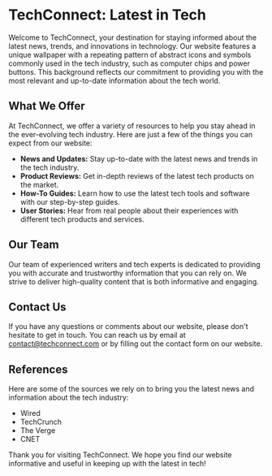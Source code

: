<!--font:Roboto-->

# TechConnect: Latest in Tech

Welcome to TechConnect, your destination for staying informed about the latest news, trends, and innovations in technology. Our website features a unique wallpaper with a repeating pattern of abstract icons and symbols commonly used in the tech industry, such as computer chips and power buttons. This background reflects our commitment to providing you with the most relevant and up-to-date information about the tech world.

## What We Offer

At TechConnect, we offer a variety of resources to help you stay ahead in the ever-evolving tech industry. Here are just a few of the things you can expect from our website:

- **News and Updates:** Stay up-to-date with the latest news and trends in the tech industry.
- **Product Reviews:** Get in-depth reviews of the latest tech products on the market.
- **How-To Guides:** Learn how to use the latest tech tools and software with our step-by-step guides.
- **User Stories:** Hear from real people about their experiences with different tech products and services.

## Our Team

Our team of experienced writers and tech experts is dedicated to providing you with accurate and trustworthy information that you can rely on. We strive to deliver high-quality content that is both informative and engaging.

## Contact Us

If you have any questions or comments about our website, please don't hesitate to get in touch. You can reach us by email at [contact@techconnect.com](mailto:contact@techconnect.com) or by filling out the contact form on our website.

## References

Here are some of the sources we rely on to bring you the latest news and information about the tech industry:

- Wired
- TechCrunch
- The Verge
- CNET

Thank you for visiting TechConnect. We hope you find our website informative and useful in keeping up with the latest in tech!

<!--

Write me content for website with wallpaper which alt text is:

"A wallpaper with a repeating pattern of abstract icons and symbols commonly used in the tech industry, such as computer chips and power buttons."

The name/title of the page should not be 1:1 copy of the alt text but rather a real content of the website which is using this wallpaper.

- Use markdown format 
- Start with heading
- Heading should be short and concise
- The content should look like a real website 
- The website should not be about the wallpaper, wallpaper is just a related background
- Heading should be contain work "wallpaper" or "background"
- Include real sections like references, contact, user stories, etc. use things relevant to the page purpose.
- Feel free to use structure like headings, bullets, numbering, blockquotes, paragraphs, horizontal lines, etc.
- You can use formatting like bold or _italic_
- You can include UTF-8 emojis
- Links should be only #hash anchors (and you can refer to the document itself)
- Do not include images


---


# TechConnect: Connecting You to the Latest in Tech

Welcome to TechConnect, your go-to source for all things tech-related. Our website is designed to keep you up-to-date with the latest news, trends, and innovations in the world of technology. Our mission is to connect you with the information and resources you need to stay ahead of the game.

## Our Background

Our website features a wallpaper with a repeating pattern of abstract icons and symbols commonly used in the tech industry, such as computer chips and power buttons. This background reflects our commitment to providing our readers with the most relevant and up-to-date information about the tech world.

## What We Offer

At TechConnect, we offer a variety of resources to help you stay informed about the latest developments in technology. Here are just a few of the things you can expect from our website:

- **News and Updates:** Stay up-to-date with the latest news and trends in the tech industry.
- **Product Reviews:** Get in-depth reviews of the latest tech products on the market.
- **How-To Guides:** Learn how to use the latest tech tools and software with our step-by-step guides.
- **User Stories:** Hear from real people about their experiences with different tech products and services.

## Our Team

Our team is made up of experienced writers and tech experts who are passionate about sharing their knowledge with others. We are dedicated to providing our readers with accurate and trustworthy information that they can rely on.

## Contact Us

If you have any questions or comments about our website, please don't hesitate to get in touch. You can reach us by email at [contact@techconnect.com](mailto:contact@techconnect.com) or by filling out the contact form on our website.

## References

Here are some of the sources we rely on to bring you the latest news and information about the tech industry:

- Wired
- TechCrunch
- The Verge
- CNET

Thank you for visiting TechConnect. We hope you find our website informative and useful!


---


Heading is too long, rewrite whole content.


---


# TechConnect: Your Source for the Latest in Technology

Welcome to TechConnect, your source for staying up-to-date with the latest news, trends, and innovations in technology. Our team of experienced writers and tech experts is dedicated to providing you with accurate and trustworthy information that you can rely on.

## Our Wallpaper

Our website features a unique wallpaper with a repeating pattern of abstract icons and symbols commonly used in the tech industry, such as computer chips and power buttons. This background reflects our commitment to providing you with the most relevant and up-to-date information about the tech world.

## What We Offer

At TechConnect, we offer a variety of resources to help you stay informed about the latest developments in technology. Here are just a few of the things you can expect from our website:

- **News and Updates:** Stay up-to-date with the latest news and trends in the tech industry.
- **Product Reviews:** Get in-depth reviews of the latest tech products on the market.
- **How-To Guides:** Learn how to use the latest tech tools and software with our step-by-step guides.
- **User Stories:** Hear from real people about their experiences with different tech products and services.

## Contact Us

If you have any questions or comments about our website, please don't hesitate to get in touch. You can reach us by email at [contact@techconnect.com](mailto:contact@techconnect.com) or by filling out the contact form on our website.

## References

Here are some of the sources we rely on to bring you the latest news and information about the tech industry:

- Wired
- TechCrunch
- The Verge
- CNET

Thank you for visiting TechConnect. We hope you find our website informative and useful!


---


Heading is too long, rewrite whole content.


---


# TechConnect: Stay Ahead with the Latest in Tech

Welcome to TechConnect, your one-stop destination for all things tech-related. Our website is designed to keep you informed about the latest news, trends, and innovations in the world of technology. Our team of experienced writers and tech experts is dedicated to providing you with accurate and trustworthy information that you can rely on.

## Our Background

Our website features a unique wallpaper with a repeating pattern of abstract icons and symbols commonly used in the tech industry, such as computer chips and power buttons. This background reflects our commitment to providing you with the most relevant and up-to-date information about the tech world.

## What We Offer

At TechConnect, we offer a variety of resources to help you stay ahead of the game in the ever-evolving tech industry. Here are just a few of the things you can expect from our website:

- **News and Updates:** Stay up-to-date with the latest news and trends in the tech industry.
- **Product Reviews:** Get in-depth reviews of the latest tech products on the market.
- **How-To Guides:** Learn how to use the latest tech tools and software with our step-by-step guides.
- **User Stories:** Hear from real people about their experiences with different tech products and services.

## Contact Us

If you have any questions or comments about our website, please don't hesitate to get in touch. You can reach us by email at [contact@techconnect.com](mailto:contact@techconnect.com) or by filling out the contact form on our website.

## References

Here are some of the sources we rely on to bring you the latest news and information about the tech industry:

- Wired
- TechCrunch
- The Verge
- CNET

Thank you for visiting TechConnect. We hope you find our website informative and useful in staying ahead with the latest in tech!


---


Heading is too long, rewrite whole content.


---


# TechConnect: Your Destination for the Latest in Tech

Welcome to TechConnect, your destination for staying informed about the latest news, trends, and innovations in technology. Our website features a unique wallpaper with a repeating pattern of abstract icons and symbols commonly used in the tech industry, such as computer chips and power buttons. This background reflects our commitment to providing you with the most relevant and up-to-date information about the tech world.

## What We Offer

At TechConnect, we offer a variety of resources to help you stay ahead in the ever-evolving tech industry. Here are just a few of the things you can expect from our website:

- **News and Updates:** Stay up-to-date with the latest news and trends in the tech industry.
- **Product Reviews:** Get in-depth reviews of the latest tech products on the market.
- **How-To Guides:** Learn how to use the latest tech tools and software with our step-by-step guides.
- **User Stories:** Hear from real people about their experiences with different tech products and services.

## Our Team

Our team of experienced writers and tech experts is dedicated to providing you with accurate and trustworthy information that you can rely on. We strive to deliver high-quality content that is both informative and engaging.

## Contact Us

If you have any questions or comments about our website, please don't hesitate to get in touch. You can reach us by email at [contact@techconnect.com](mailto:contact@techconnect.com) or by filling out the contact form on our website.

## References

Here are some of the sources we rely on to bring you the latest news and information about the tech industry:

- Wired
- TechCrunch
- The Verge
- CNET

Thank you for visiting TechConnect. We hope you find our website informative and useful in keeping up with the latest in tech!


---


Write me a Google font which is best fitting for the website.

Pick from the list:
- IBM Plex Sans
- Playfair Display
- Lato
- Futura
- Exo 2
- Montserrat
- Great Vibes
- Roboto
- Poppins
- Raleway
- Orbitron
- Inter
- Lobster
- Open Sans
- Dancing Script
- Alegreya
- Barlow Condensed


Write just the font name nothing else.


---


I would recommend using the **Roboto** font for the website.

-->
